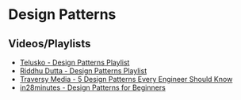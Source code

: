 # Design Patterns

## Videos/Playlists
- [Telusko - Design Patterns Playlist](https://www.youtube.com/playlist?list=PLsyeobzWxl7r2ZX1fl-7CKnayxHJA_1ol)
- [Riddhu Dutta - Design Patterns Playlist](https://www.youtube.com/playlist?list=PL4WwUkr0wZUQHOVBzZnvA0tEk9sPqBrHm)
- [Traversy Media - 5 Design Patterns Every Engineer Should Know](https://www.youtube.com/watch?v=FLmBqI3IKMA)
- [in28minutes - Design Patterns for Beginners](https://www.youtube.com/watch?v=f5Rzr5mVNbY)
